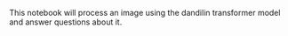 This notebook will process an image using the dandilin transformer model and answer questions about it.
